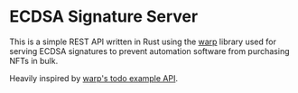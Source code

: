 # ECDSA Signature Server

This is a simple REST API written in Rust using the [warp](https://docs.rs/warp/) library used for serving ECDSA signatures to prevent automation software from purchasing NFTs in bulk.

Heavily inspired by [warp's todo example API](https://github.com/seanmonstar/warp/blob/master/examples/todos.rs).